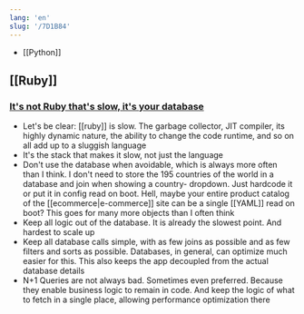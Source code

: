```yaml
---
lang: 'en'
slug: '/7D1B84'
---
```


- [[Python]]

## [[Ruby]]

### [It's not Ruby that's slow, it's your database](https://berk.es/2022/08/09/ruby-slow-database-slow/)

- Let's be clear: [[ruby]] is slow. The garbage collector, JIT compiler, its highly dynamic nature, the ability to change the code runtime, and so on all add up to a sluggish language
- It's the stack that makes it slow, not just the language
- Don't use the database when avoidable, which is always more often than I think. I don't need to store the 195 countries of the world in a database and join when showing a country- dropdown. Just hardcode it or put it in config read on boot. Hell, maybe your entire product catalog of the [[ecommerce|e-commerce]] site can be a single [[YAML]] read on boot? This goes for many more objects than I often think
- Keep all logic out of the database. It is already the slowest point. And hardest to scale up
- Keep all database calls simple, with as few joins as possible and as few filters and sorts as possible. Databases, in general, can optimize much easier for this. This also keeps the app decoupled from the actual database details
- N+1 Queries are not always bad. Sometimes even preferred. Because they enable business logic to remain in code. And keep the logic of what to fetch in a single place, allowing performance optimization there
